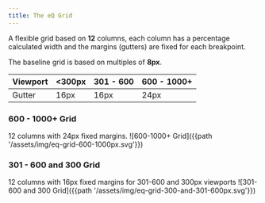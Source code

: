 ```yaml
---
title: The eQ Grid
---
```

A flexible grid based on __12__ columns, each column has a percentage calculated width and the margins (gutters) are fixed for each breakpoint.

The baseline grid is based on multiples of __8px__.

| Viewport | <300px | 301 - 600 | 600 - 1000+ |
|----------|--------|-----------|-------------|
| Gutter   | 16px   | 16px      | 24px        |

### 600 - 1000+ Grid
12 columns with 24px fixed margins.
![600-1000+ Grid]({{path '/assets/img/eq-grid-600-1000px.svg'}})
### 301 - 600 and 300 Grid
12 columns with 16px fixed margins for 301-600 and 300px viewports
![301-600 and 300 Grid]({{path '/assets/img/eq-grid-300-and-301-600px.svg'}})
